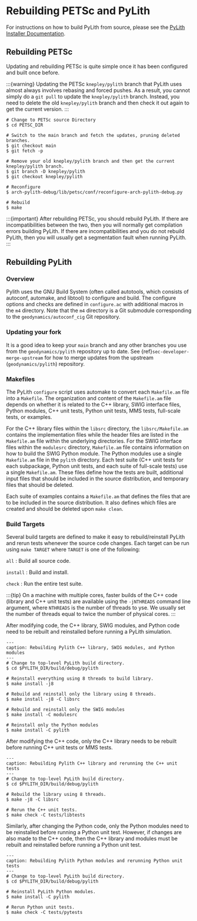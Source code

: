 # Rebuilding PETSc and PyLith

For instructions on how to build PyLith from source, please see the [PyLith Installer Documentation](https://pylith-installer.readthedocs.io/en/latest/devenv/index.html).

## Rebuilding PETSc

Updating and rebuilding PETSc is quite simple once it has been configured and built once before.

:::{warning}
Updating the PETSc `knepley/pylith` branch that PyLith uses almost always involves rebasing and forced pushes.
As a result, you cannot simply do a `git pull` to update the `knepley/pylith` branch.
Instead, you need to delete the old `knepley/pylith` branch and then check it out again to get the current version.
:::

```{code-block} console
# Change to PETSc source Directory
$ cd PETSC_DIR

# Switch to the main branch and fetch the updates, pruning deleted branches.
$ git checkout main
$ git fetch -p

# Remove your old knepley/pylith branch and then get the current knepley/pylith branch.
$ git branch -D knepley/pylith
$ git checkout knepley/pylith

# Reconfigure
$ arch-pylith-debug/lib/petsc/conf/reconfigure-arch-pylith-debug.py

# Rebuild
$ make
```

:::{important}
After rebuilding PETSc, you should rebuild PyLith.
If there are incompatibilities between the two, then you will normally get compilation errors building PyLith.
If there are incompatibilities and you do not rebuild PyLith, then you will usually get a segmentation fault when running PyLith.
:::

## Rebuilding PyLith

### Overview

Pylith uses the GNU Build System (often called autotools, which consists of autoconf, automake, and libtool) to configure and build.
The configure options and checks are defined in `configure.ac` with additional macros in the `m4` directory.
Note that the `m4` directory is a Git submodule corresponding to the `geodynamics/autoconf_cig` Git repository.

### Updating your fork

It is a good idea to keep your `main` branch and any other branches you use from the `geodynamics/pylith` repository up to date.
See {ref}`sec-developer-merge-upstream` for how to merge updates from the upstream (`geodynamics/pylith`) repository.

### Makefiles

The PyLith `configure` script uses automake to convert each `Makefile.am` file into a `Makefile`.
The organization and content of the `Makefile.am` file depends on whether it is related to the C++ library, SWIG interface files, Python modules, C++ unit tests, Python unit tests, MMS tests, full-scale tests, or examples.

For the C++ library files within the `libsrc` directory, the `libsrc/Makefile.am` contains the implementation files while the header files are listed in the `Makefile.am` file within the underlying directories.
For the SWIG interface files within the `modulesrc` directory, `Makefile.am` file contains information on how to build the SWIG Python module.
The Python modules use a single `Makefile.am` file in the `pylith` directory.
Each test suite (C++ unit tests for each subpackage, Python unit tests, and each suite of full-scale tests) use a single `Makefile.am`.
These files define how the tests are built, additional input files that should be included in the source distribution, and temporary files that should be deleted.

Each suite of examples contains a `Makefile.am` that defines the files that are to be included in the source distribution.
It also defines which files are created and should be deleted upon `make clean`.

### Build Targets

Several build targets are defined to make it easy to rebuild/reinstall PyLith and rerun tests whenever the source code changes.
Each target can be run using `make TARGET` where `TARGET` is one of the following:

`all`
: Build all source code.

`install`
: Build and install.

`check`
: Run the entire test suite.

:::{tip}
On a machine with multiple cores, faster builds of the C++ code (library and C++ unit tests) are available using the `-jNTHREADS` command line argument, where `NTHREADS` is the number of threads to yse.
We usually set the number of threads equal to twice the number of physical cores.
:::

After modifying code, the C++ library, SWIG modules, and Python code need to be rebuilt and reinstalled before running a PyLith simulation.

```{code-block} console
---
caption: Rebuilding Pylith C++ library, SWIG modules, and Python modules
---
# Change to top-level PyLith build directory.
$ cd $PYLITH_DIR/build/debug/pylith

# Reinstall everything using 8 threads to build library.
$ make install -j8

# Rebuild and reinstall only the library using 8 threads.
$ make install -j8 -C libsrc

# Rebuild and reinstall only the SWIG modules
$ make install -C modulesrc

# Reinstall only the Python modules
$ make install -C pylith
```

After modifying the C++ code, only the C++ library needs to be rebuilt before running C++ unit tests or MMS tests.

```{code-block} console
---
caption: Rebuilding Pylith C++ library and rerunning the C++ unit tests
---
# Change to top-level PyLith build directory.
$ cd $PYLITH_DIR/build/debug/pylith

# Rebuild the library using 8 threads.
$ make -j8 -C libsrc

# Rerun the C++ unit tests.
$ make check -C tests/libtests
```

Similarly, after changing the Python code, only the Python modules need to be reinstalled before running a Python unit test.
However, if changes are also made to the C++ code, then the C++ library and modules must be rebuilt and reinstalled before running a Python unit test.

```{code-block} console
---
caption: Rebuilding Pylith Python modules and rerunning Python unit tests
---
# Change to top-level PyLith build directory.
$ cd $PYLITH_DIR/build/debug/pylith

# Reinstall PyLith Python modules.
$ make install -C pylith

# Rerun Python unit tests.
$ make check -C tests/pytests
```
